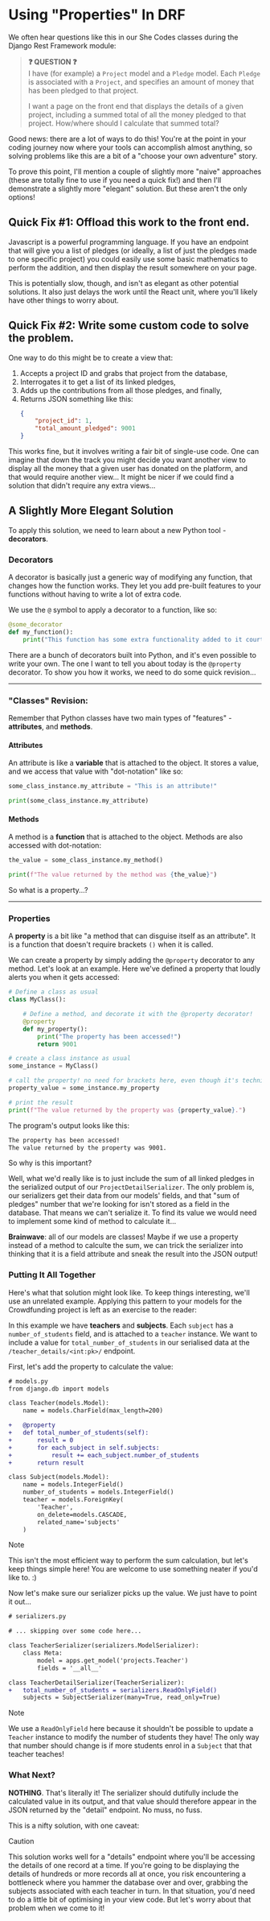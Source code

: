 # Using "Properties" In DRF

We often hear questions like this in our She Codes classes during the Django Rest Framework module:

> **❓ QUESTION ❓**\
> I have (for example) a `Project` model and a `Pledge` model. Each `Pledge` is associated with a `Project`, and specifies an amount of money that has been pledged to that project. 
>
> I want a page on the front end that displays the details of a given project, including a summed total of all the money pledged to that project. How/where should I calculate that summed total?

Good news: there are a lot of ways to do this! You're at the point in your coding journey now where your tools can accomplish almost anything, so solving problems like this are a bit of a "choose your own adventure" story.

To prove this point, I'll mention a couple of slightly more "naive" approaches (these are totally fine to use if you need a quick fix!) and then I'll demonstrate a slightly more "elegant" solution. But these aren't the only options!

## Quick Fix #1: Offload this work to the front end.
Javascript is a powerful programming language. If you have an endpoint that will give you a list of pledges (or ideally, a list of just the pledges made to one specific project) you could easily use some basic mathematics to perform the addition, and then display the result somewhere on your page. 

This is potentially slow, though, and isn't as elegant as other potential solutions. It also just delays the work until the React unit, where you'll likely have other things to worry about.
## Quick Fix #2: Write some custom code to solve the problem.
One way to do this might be to create a view that: 
1. Accepts a project ID and grabs that project from the database,
2. Interrogates it to get a list of its linked pledges,
3. Adds up the contributions from all those pledges, and finally,
4. Returns JSON something like this:
    ```JSON
    {
        "project_id": 1,
        "total_amount_pledged": 9001
    }
    ```
This works fine, but it involves writing a fair bit of single-use code. One can imagine that down the track you might decide you want another view to display all the money that a given user has donated on the platform, and that would require another view... It might be nicer if we could find a solution that didn't require any extra views...

## A Slightly More Elegant Solution

To apply this solution, we need to learn about a new Python tool - **decorators**.

### Decorators
A decorator is basically just a generic way of modifying any function, that changes how the function works. They let you add pre-built features to your functions without having to write a lot of extra code. 

We use the `@` symbol to apply a decorator to a function, like so:

```py
@some_decorator
def my_function():
    print("This function has some extra functionality added to it courtesy of the '@some_decorator' property!")
```

There are a bunch of decorators built into Python, and it's even possible to write your own. The one I want to tell you about today is the `@property` decorator. To show you how it works, we need to do some quick revision...

---

### "Classes" Revision:
Remember that Python classes have two main types of "features" - **attributes**, and **methods**.

#### Attributes
An attribute is like a **variable** that is attached to the object. It stores a value, and we access that value with "dot-notation" like so:

```py
some_class_instance.my_attribute = "This is an attribute!"

print(some_class_instance.my_attribute)
```

#### Methods
A method is a **function** that is attached to the object. Methods are also accessed with dot-notation:

```py
the_value = some_class_instance.my_method()

print(f"The value returned by the method was {the_value}")
```

So what is a property...?

---

### Properties
A **property** is a bit like "a method that can disguise itself as an attribute". It is a function that doesn't require brackets `()` when it is called. 

We can create a property by simply adding the `@property` decorator to any method. Let's look at an example. Here we've defined a property that loudly alerts you when it gets accessed:

```py
# Define a class as usual
class MyClass():

    # Define a method, and decorate it with the @property decorator!
    @property
    def my_property():
        print("The property has been accessed!")
        return 9001

# create a class instance as usual
some_instance = MyClass()

# call the property! no need for brackets here, even though it's technically a function...
property_value = some_instance.my_property

# print the result
print(f"The value returned by the property was {property_value}.")
```

The program's output looks like this:
```txt
The property has been accessed!
The value returned by the property was 9001.
```

So why is this important? 

Well, what we'd really like is to just include the sum of all linked pledges in the serialized output of our `ProjectDetailSerializer`. The only problem is, our serializers get their data from our models' fields, and that "sum of pledges" number that we're looking for isn't stored as a field in the database. That means we can't serialize it. To find its value we would need to implement some kind of method to calculate it...

**Brainwave**: all of our models are classes!  Maybe if we use a property instead of a method to calculte the sum, we can trick the serializer into thinking that it is a field attribute and sneak the result into the JSON output!

### Putting It All Together
Here's what that solution might look like. To keep things interesting, we'll use an unrelated example. Applying this pattern to your models for the Crowdfunding project is left as an exercise to the reader:

In this example we have **teachers** and **subjects**. Each `subject` has a `number_of_students` field, and is attached to a `teacher` instance. We want to include a value for `total_number_of_students` in our serialised data at the `/teacher_details/<int:pk>/` endpoint.

First, let's add the property to calculate the value:

```diff
# models.py
from django.db import models

class Teacher(models.Model):
	name = models.CharField(max_length=200)

+   @property
+   def total_number_of_students(self):
+       result = 0
+       for each_subject in self.subjects:
+           result += each_subject.number_of_students
+       return result

class Subject(models.Model):
	name = models.IntegerField()
	number_of_students = models.IntegerField()
    teacher = models.ForeignKey(
        'Teacher',
        on_delete=models.CASCADE,
        related_name='subjects'
	)
```

> [!NOTE]  
> This isn't the most efficient way to perform the sum calculation, but let's keep things simple here! You are welcome to use something neater if you'd like to. :) 

Now let's make sure our serializer picks up the value. We just have to point it out...

```diff
# serializers.py

# ... skipping over some code here...

class TeacherSerializer(serializers.ModelSerializer):    
    class Meta:
        model = apps.get_model('projects.Teacher')
        fields = '__all__'

class TeacherDetailSerializer(TeacherSerializer):
+   total_number_of_students = serializers.ReadOnlyField()
    subjects = SubjectSerializer(many=True, read_only=True)
```

> [!NOTE]  
> We use a `ReadOnlyField` here because it shouldn't be possible to update a `Teacher` instance to modify the number of students they have! The only way that number should change is if more students enrol in a `Subject` that that teacher teaches!

### What Next?
**NOTHING**. That's literally it! The serializer should dutifully include the calculated value in its output, and that value should therefore appear in the JSON returned by the "detail" endpoint. No muss, no fuss. 

This is a nifty solution, with one caveat:

> [!CAUTION]
> This solution works well for a "details" endpoint where you'll be accessing the details of one record at a time. If you're going to be displaying the details of hundreds or more records all at once, you risk encountering a bottleneck where you hammer the database over and over, grabbing the subjects associated with each teacher in turn. In that situation, you'd need to do a little bit of optimising in your view code. But let's worry about that problem when we come to it!